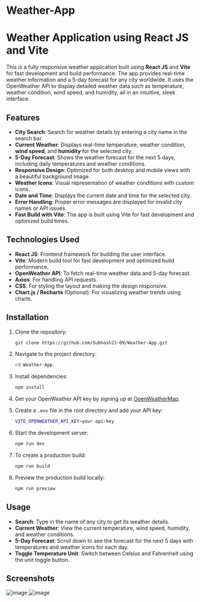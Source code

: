 # Weather-App

# Weather Application using React JS and Vite

This is a fully responsive weather application built using **React JS** and **Vite** for fast development and build performance. The app provides real-time weather information and a 5-day forecast for any city worldwide. It uses the OpenWeather API to display detailed weather data such as temperature, weather condition, wind speed, and humidity, all in an intuitive, sleek interface.

## Features

- **City Search**: Search for weather details by entering a city name in the search bar.
- **Current Weather**: Displays real-time temperature, weather condition, **wind speed**, and **humidity** for the selected city.
- **5-Day Forecast**: Shows the weather forecast for the next 5 days, including daily temperatures and weather conditions.
- **Responsive Design**: Optimized for both desktop and mobile views with a beautiful background image.
- **Weather Icons**: Visual representation of weather conditions with custom icons.
- **Date and Time**: Displays the current date and time for the selected city.
- **Error Handling**: Proper error messages are displayed for invalid city names or API issues.
- **Fast Build with Vite**: The app is built using Vite for fast development and optimized build times.

## Technologies Used

- **React JS**: Frontend framework for building the user interface.
- **Vite**: Modern build tool for fast development and optimized build performance.
- **OpenWeather API**: To fetch real-time weather data and 5-day forecast.
- **Axios**: For handling API requests.
- **CSS**: For styling the layout and making the design responsive.
- **Chart.js / Recharts** (Optional): For visualizing weather trends using charts.

## Installation

1. Clone the repository:
   ```bash
   git clone https://github.com/Subhash23-09/Weather-App.git
   ```

2. Navigate to the project directory:
   ```bash
   cd Weather-App
   ```

3. Install dependencies:
   ```bash
   npm install
   ```

4. Get your OpenWeather API key by signing up at [OpenWeatherMap](https://openweathermap.org/).

5. Create a `.env` file in the root directory and add your API key:
   ```bash
   VITE_OPENWEATHER_API_KEY=your-api-key
   ```

6. Start the development server:
   ```bash
   npm run dev
   ```

7. To create a production build:
   ```bash
   npm run build
   ```

8. Preview the production build locally:
   ```bash
   npm run preview
   ```

## Usage

- **Search**: Type in the name of any city to get its weather details.
- **Current Weather**: View the current temperature, wind speed, humidity, and weather conditions.
- **5-Day Forecast**: Scroll down to see the forecast for the next 5 days with temperatures and weather icons for each day.
- **Toggle Temperature Unit**: Switch between Celsius and Fahrenheit using the unit toggle button.

## Screenshots
![image](https://github.com/user-attachments/assets/45fc6ec7-1d09-48c1-88c9-5ca18e377382)
![image](https://github.com/user-attachments/assets/3669761d-8581-45c0-92c4-a568f7192c1a)


